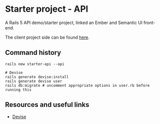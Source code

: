 # Starter project - API
A Rails 5 API demo/starter project, linked an Ember and Semantic UI front-end.
 
The client project side can be found [here](https://github.com/etiennebaque/starter-client).

## Command history
```
rails new starter-api --api
  
# Devise
rails generate devise:install
rails generate devise user
rails db:migrate # uncomment appropriate options in user.rb before running this
```

## Resources and useful links

* [Devise](https://github.com/plataformatec/devise)
